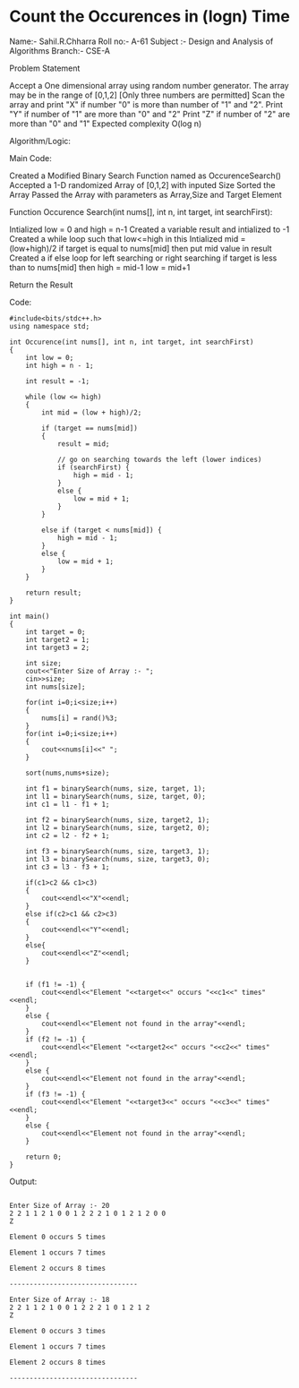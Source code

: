 # Count the Occurences in (logn) Time

Name:- Sahil.R.Chharra
Roll no:- A-61
Subject :- Design and Analysis of Algorithms
Branch:- CSE-A

Problem Statement

Accept a One dimensional array using random number generator.
The array may be in the range of [0,1,2] [Only three numbers are permitted]
Scan the array and print "X" if number "0" is more than number of "1" and "2".
Print "Y" if number of "1" are more than "0" and "2"
Print "Z" if number of "2" are more than "0" and "1"
Expected complexity O(log n)


Algorithm/Logic:

Main Code:

Created a Modified Binary Search Function named as OccurenceSearch()
Accepted a 1-D randomized Array of [0,1,2] with inputed Size
Sorted the Array
Passed the Array with parameters as Array,Size and Target Element

Function Occurence Search(int nums[], int n, int target, int searchFirst):

Intialized low = 0 and high = n-1
Created a variable result and intialized to -1
Created a while loop such that low<=high
in this Intialized mid = (low+high)/2
if target is equal to nums[mid] then
  put mid value in result
  Created a if else loop for left searching or right searching
if target is less than to nums[mid] then
  high = mid-1
  low = mid+1
  
Return the Result

Code:
``` #include<iostream>
#include<bits/stdc++.h>
using namespace std;

int Occurence(int nums[], int n, int target, int searchFirst)
{
    int low = 0;
	int high = n - 1;
 
    int result = -1;
 
    while (low <= high)
    {
        int mid = (low + high)/2;
 
        if (target == nums[mid])
        {
            result = mid;
 
            // go on searching towards the left (lower indices)
            if (searchFirst) {
                high = mid - 1;
            }
            else {
                low = mid + 1;
            }
        }
 
        else if (target < nums[mid]) {
            high = mid - 1;
        }
        else {
            low = mid + 1;
        }
    }
 
    return result;
}
 
int main()
{
    int target = 0;
    int target2 = 1;
    int target3 = 2;
    
    int size;
    cout<<"Enter Size of Array :- ";
    cin>>size;
    int nums[size];
    
    for(int i=0;i<size;i++)
    {
    	nums[i] = rand()%3;
	}
	for(int i=0;i<size;i++)
	{
		cout<<nums[i]<<" ";
	}
	
	sort(nums,nums+size);
		
	int f1 = binarySearch(nums, size, target, 1);
	int l1 = binarySearch(nums, size, target, 0);
    int c1 = l1 - f1 + 1;
	
	int f2 = binarySearch(nums, size, target2, 1);
	int l2 = binarySearch(nums, size, target2, 0);
    int c2 = l2 - f2 + 1;
	
	int f3 = binarySearch(nums, size, target3, 1);
	int l3 = binarySearch(nums, size, target3, 0);
    int c3 = l3 - f3 + 1;
    
    if(c1>c2 && c1>c3)
    {
    	cout<<endl<<"X"<<endl;
	}
	else if(c2>c1 && c2>c3)
	{
		cout<<endl<<"Y"<<endl;
	}
	else{
		cout<<endl<<"Z"<<endl;
	}
	
	
    if (f1 != -1) {
        cout<<endl<<"Element "<<target<<" occurs "<<c1<<" times" <<endl;
    }
    else {
    	cout<<endl<<"Element not found in the array"<<endl;
    }
    if (f2 != -1) {
        cout<<endl<<"Element "<<target2<<" occurs "<<c2<<" times" <<endl;
    }
    else {
    	cout<<endl<<"Element not found in the array"<<endl;
    }
    if (f3 != -1) {
        cout<<endl<<"Element "<<target3<<" occurs "<<c3<<" times" <<endl;
    }
    else {
    	cout<<endl<<"Element not found in the array"<<endl;
    }
	 
    return 0;
} 

```

Output:

```

Enter Size of Array :- 20
2 2 1 1 2 1 0 0 1 2 2 2 1 0 1 2 1 2 0 0
Z

Element 0 occurs 5 times

Element 1 occurs 7 times

Element 2 occurs 8 times

--------------------------------

Enter Size of Array :- 18
2 2 1 1 2 1 0 0 1 2 2 2 1 0 1 2 1 2
Z

Element 0 occurs 3 times

Element 1 occurs 7 times

Element 2 occurs 8 times

--------------------------------

```
